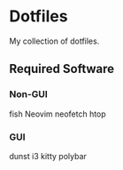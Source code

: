 # Dotfiles

My collection of dotfiles.

## Required Software

### Non-GUI

fish
Neovim
neofetch
htop

### GUI

dunst
i3
kitty
polybar
